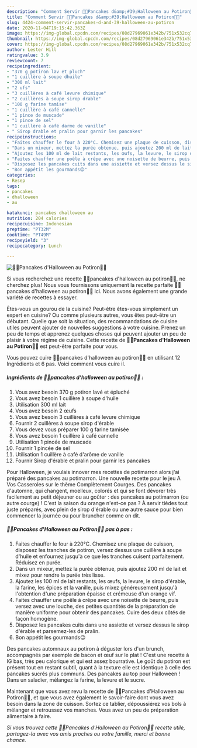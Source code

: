 ```yaml
---
description: "Comment Servir 🥞🎃Pancakes d&amp;#39;Halloween au Potiron🎃🥞"
title: "Comment Servir 🥞🎃Pancakes d&amp;#39;Halloween au Potiron🎃🥞"
slug: 4424-comment-servir-pancakes-d-and-39-halloween-au-potiron
date: 2020-11-04T19:15:42.363Z
image: https://img-global.cpcdn.com/recipes/08d27969061e342b/751x532cq70/🥞🎃pancakes-dhalloween-au-potiron🎃🥞-photo-principale-de-la-recette.jpg
thumbnail: https://img-global.cpcdn.com/recipes/08d27969061e342b/751x532cq70/🥞🎃pancakes-dhalloween-au-potiron🎃🥞-photo-principale-de-la-recette.jpg
cover: https://img-global.cpcdn.com/recipes/08d27969061e342b/751x532cq70/🥞🎃pancakes-dhalloween-au-potiron🎃🥞-photo-principale-de-la-recette.jpg
author: Lester Hill
ratingvalue: 3.9
reviewcount: 7
recipeingredient:
- "370 g potiron lav et pluch"
- "1 cuillère à soupe dhuile"
- "300 ml lait"
- "2 ufs"
- "3 cuillères à café levure chimique"
- "2 cuillères à soupe sirop drable"
- "100 g farine tamise"
- "1 cuillère à café cannelle"
- "1 pince de muscade"
- "1 pince de sel"
- "1 cuillère à café darme de vanille"
- " Sirop drable et pralin pour garnir les pancakes"
recipeinstructions:
- "Faites chauffer le four à 220°C. Chemisez une plaque de cuisson, disposez les tranches de potiron, versez dessus une cuillère à soupe d&#39;huile et enfournez jusqu&#39;à ce que les tranches cuisent parfaitement. Réduisez en purée."
- "Dans un mixeur, mettez la purée obtenue, puis ajoutez 200 ml de lait et mixez pour rendre la purée très lisse."
- "Ajoutez les 100 ml de lait restants, les œufs, la levure, le sirop d&#39;érable, la farine, les épices et la vanille, puis mixez généreusement jusqu&#39;à l&#39;obtention d&#39;une préparation épaisse et crémeuse d&#39;un orange vif."
- "Faites chauffer une poêle à crêpe avec une noisette de beurre, puis versez avec une louche, des petites quantités de la préparation de manière uniforme pour obtenir des pancakes. Cuire des deux côtés de façon homogène."
- "Disposez les pancakes cuits dans une assiette et versez dessus le sirop d&#39;érable et parsemez-les de pralin."
- "Bon appétit les gourmands😉"
categories:
- Resep
tags:
- pancakes
- dhalloween
- au

katakunci: pancakes dhalloween au 
nutrition: 204 calories
recipecuisine: Indonesian
preptime: "PT32M"
cooktime: "PT49M"
recipeyield: "3"
recipecategory: Lunch

---
```



![🥞🎃Pancakes d&#39;Halloween au Potiron🎃🥞](https://img-global.cpcdn.com/recipes/08d27969061e342b/751x532cq70/🥞🎃pancakes-dhalloween-au-potiron🎃🥞-photo-principale-de-la-recette.jpg)

Si vous recherchez une recette 🥞🎃pancakes d&#39;halloween au potiron🎃🥞, ne cherchez plus! Nous vous fournissons uniquement la recette parfaite 🥞🎃pancakes d&#39;halloween au potiron🎃🥞 ici. Nous avons également une grande variété de recettes à essayer.

Êtes-vous un gourou de la cuisine? Peut-être êtes-vous simplement un expert en cuisine? Ou comme plusieurs autres, vous êtes peut-être un débutant. Quelle que soit la situation, des recommandations de cuisine utiles peuvent ajouter de nouvelles suggestions à votre cuisine. Prenez un peu de temps et apprenez quelques choses qui peuvent ajouter un peu de plaisir à votre régime de cuisine. Cette recette de <strong> 🥞🎃Pancakes d&#39;Halloween au Potiron🎃🥞 </strong> est peut-être parfaite pour vous.

<!--inarticleads1-->

Vous pouvez cuire 🥞🎃pancakes d&#39;halloween au potiron🎃🥞 en utilisant 12 Ingrédients et 6 pas. Voici comment vous cuire il.

##### Ingrédients de 🥞🎃pancakes d&#39;halloween au potiron🎃🥞 :

1. Vous avez besoin 370 g potiron lavé et épluché
1. Vous avez besoin 1 cuillère à soupe d&#39;huile
1. Utilisation 300 ml lait
1. Vous avez besoin 2 œufs
1. Vous avez besoin 3 cuillères à café levure chimique
1. Fournir 2 cuillères à soupe sirop d&#39;érable
1. Vous devez vous préparer 100 g farine tamisée
1. Vous avez besoin 1 cuillère à café cannelle
1. Utilisation 1 pincée de muscade
1. Fournir 1 pincée de sel
1. Utilisation 1 cuillère à café d&#39;arôme de vanille
1. Fournir  Sirop d&#39;érable et pralin pour garnir les pancakes


Pour Halloween, je voulais innover mes recettes de potimarron alors j&#39;ai préparé des pancakes au potimarron. Une nouvelle recette pour le jeu A Vos Casseroles sur le thème Complètement Courges. Des pancakes d&#39;automne, qui changent, moelleux, colorés et qui se font dévorer très facilement au petit déjeuner ou au goûter : des pancakes au potimarron (ou autre courge) ! C&#39;est la saison du orange n&#39;est-ce pas ? À servir tièdes tout juste préparés, avec plein de sirop d&#39;érable ou une autre sauce pour bien commencer la journée ou pour bruncher comme on dit. 

<!--inarticleads2-->

##### 🥞🎃Pancakes d&#39;Halloween au Potiron🎃🥞 pas à pas :

1. Faites chauffer le four à 220°C. Chemisez une plaque de cuisson, disposez les tranches de potiron, versez dessus une cuillère à soupe d&#39;huile et enfournez jusqu&#39;à ce que les tranches cuisent parfaitement. Réduisez en purée.
1. Dans un mixeur, mettez la purée obtenue, puis ajoutez 200 ml de lait et mixez pour rendre la purée très lisse.
1. Ajoutez les 100 ml de lait restants, les œufs, la levure, le sirop d&#39;érable, la farine, les épices et la vanille, puis mixez généreusement jusqu&#39;à l&#39;obtention d&#39;une préparation épaisse et crémeuse d&#39;un orange vif.
1. Faites chauffer une poêle à crêpe avec une noisette de beurre, puis versez avec une louche, des petites quantités de la préparation de manière uniforme pour obtenir des pancakes. Cuire des deux côtés de façon homogène.
1. Disposez les pancakes cuits dans une assiette et versez dessus le sirop d&#39;érable et parsemez-les de pralin.
1. Bon appétit les gourmands😉


Des pancakes automnaux au potiron à déguster lors d&#39;un brunch, accompagnés par exemple de bacon et œuf sur le plat ! C&#39;est une recette à IG bas, très peu calorique et qui est assez bourrative. Le goût du potiron est présent tout en restant subtil, quant à la texture elle est identique à celle des pancakes sucrés plus communs. Des pancakes au top pour Halloween ! Dans un saladier, mélangez la farine, la levure et le sucre. 

<!--inarticleads1-->

<p>
Maintenant que vous avez revu la recette de 🥞🎃Pancakes d&#39;Halloween au Potiron🎃🥞, et que vous avez également le savoir-faire dont vous avez besoin dans la zone de cuisson. Sortez ce tablier, dépoussiérez vos bols à mélanger et retroussez vos manches. Vous avez un peu de préparation alimentaire à faire.
</p>

<p>
<i>Si vous trouvez cette 🥞🎃Pancakes d&#39;Halloween au Potiron🎃🥞 recette utile, partagez-la avec vos amis proches ou votre famille, merci et bonne chance.</i>
</p>
